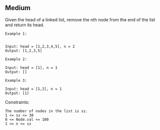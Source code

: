 Medium
---
Given the head of a linked list, remove the nth node from the end of the list and return its head.

 
```
Example 1:


Input: head = [1,2,3,4,5], n = 2
Output: [1,2,3,5]

Example 2:

Input: head = [1], n = 1
Output: []

Example 3:

Input: head = [1,2], n = 1
Output: [1]
``` 

Constraints:
```
The number of nodes in the list is sz.
1 <= sz <= 30
0 <= Node.val <= 100
1 <= n <= sz
```
